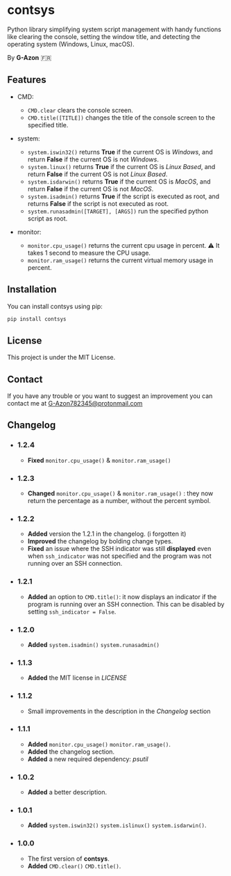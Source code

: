 # contsys

Python library simplifying system script management with handy functions like clearing the console, setting the window title, and detecting the operating system (Windows, Linux, macOS).

By **G-Azon** 🇫🇷

## Features

- CMD:
   - `CMD.clear` clears the console screen.
   - `CMD.title([TITLE])` changes the title of the console screen to the specified title.

- system:  
   - `system.iswin32()` returns **True** if the current OS is *Windows*, and return **False** if the current OS is not *Windows*.
   - `system.linux()` returns **True** if the current OS is *Linux Based*, and return **False** if the current OS is not *Linux Based*.
   - `system.isdarwin()` returns **True** if the current OS is *MacOS*, and return **False** if the current OS is not *MacOS*.
   - `system.isadmin()` returns **True** if the script is executed as root, and returns **False** if the script is not executed as root.
   - `system.runasadmin([TARGET], [ARGS])` run the specified python script as root.

- monitor:
   - `monitor.cpu_usage()` returns the current cpu usage in percent. ⚠️ It takes 1 second to measure the CPU usage.
   - `monitor.ram_usage()` returns the current virtual memory usage in percent.

## Installation

You can install contsys using pip:

```bash
pip install contsys
```

## License

This project is under the MIT License.

## Contact

If you have any trouble or you want to suggest an improvement you can contact me at [G-Azon782345@protonmail.com](mailto:G-Azon782345@protonmail.com)

## Changelog

- ### 1.2.4
   - **Fixed** `monitor.cpu_usage()` & `monitor.ram_usage()`

- ### 1.2.3
   - **Changed** `monitor.cpu_usage()` & `monitor.ram_usage()` : they now return the percentage as a number, without the percent symbol.

- ### 1.2.2
   - **Added** version the 1.2.1 in the changelog. (i forgotten it)
   - **Improved** the changelog by bolding change types.
   - **Fixed** an issue where the SSH indicator was still **displayed** even when `ssh_indicator` was not specified and the program was not running over an SSH connection.

- ### 1.2.1
   - **Added** an option to `CMD.title()`: it now displays an indicator if the program is running over an SSH connection. This can be disabled by setting `ssh_indicator = False`.

- ### 1.2.0
   - **Added** `system.isadmin()` `system.runasadmin()`

- ### 1.1.3
   - **Added** the MIT license in *LICENSE*

- ### 1.1.2
   - Small improvements in the description in the *Changelog* section

- ### 1.1.1
   - **Added** `monitor.cpu_usage()` `monitor.ram_usage()`.
   - **Added** the changelog section.
   - **Added** a new required dependency: *psutil*

- ### 1.0.2
   - **Added** a better description.

- ### 1.0.1
   - **Added** `system.iswin32()` `system.islinux()` `system.isdarwin()`.

- ### 1.0.0
   - The first version of **contsys**.
   - **Added** `CMD.clear()` `CMD.title()`.